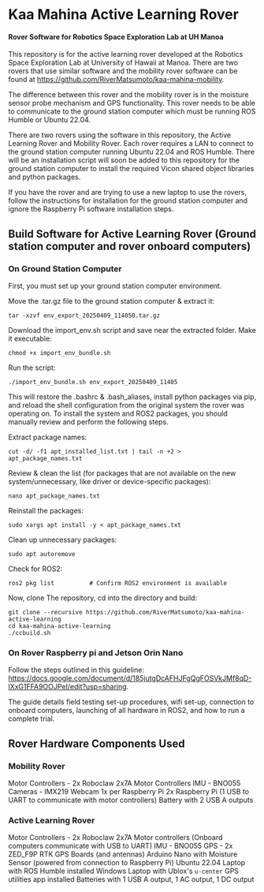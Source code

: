 # Kaa Mahina Active Learning Rover

#### Rover Software for Robotics Space Exploration Lab at UH Manoa
This repository is for the active learning rover developed at the Robotics Space Exploration Lab at University of Hawaii at Manoa.
There are two rovers that use similar software and the mobility rover software can be found at
https://github.com/RiverMatsumoto/kaa-mahina-mobility.

The difference between this rover and the mobility rover is in the moisture sensor probe mechanism and GPS functionality.
This rover needs to be able to communicate to the ground station computer which must be running ROS Humble or Ubuntu 22.04.


There are two rovers using the software in this repository, the Active Learning Rover and Mobility Rover.
Each rover requires a LAN to connect to the ground station computer running Ubuntu 22.04 and ROS Humble.
There will be an installation script will soon be added to this repository for the ground station computer
to install the required Vicon shared object libraries and python packages.

If you have the rover and are trying to use a new laptop to use the rovers, follow the instructions for 
installation for the ground station computer and ignore the Raspberry Pi software installation steps.

## Build Software for Active Learning Rover (Ground station computer and rover onboard computers)

### On Ground Station Computer
First, you must set up your ground station computer environment.

Move the .tar.gz file to the ground station computer & extract it:
```
tar -xzvf env_export_20250409_114050.tar.gz
```
Download the import_env.sh script and save near the extracted folder. Make it executable:
```
chmod +x import_env_bundle.sh
```
Run the script:
```
./import_env_bundle.sh env_export_20250409_11405
```
This will restore the .bashrc & .bash_aliases, install python packages via pip, and reload the shell configuration from the original system the rover was operating on. To install the system and ROS2 packages, you should manually review and perform the following steps. 

Extract package names:
```
cut -d/ -f1 apt_installed_list.txt | tail -n +2 > apt_package_names.txt
```
Review & clean the list (for packages that are not available on the new system/unnecessary, like driver or device-specific packages): 
```
nano apt_package_names.txt
```
Reinstall the packages:
```
sudo xargs apt install -y < apt_package_names.txt
```
Clean up unnecessary packages:
```
sudo apt autoremove
```
Check for ROS2:  
```
ros2 pkg list          # Confirm ROS2 environment is available
```
Now, clone The repository, cd into the directory and build:
```
git clone --recursive https://github.com/RiverMatsumoto/kaa-mahina-active-learning
cd kaa-mahina-active-learning
./ccbuild.sh
```

### On Rover Raspberry pi and Jetson Orin Nano
Follow the steps outlined in this guideline: https://docs.google.com/document/d/185jutgDcAFHJFgQgFOSVkJMf8qD-lXxG1FFA9OOJPeI/edit?usp=sharing.

The guide details field testing set-up procedures, wifi set-up, connection to onboard computers, launching of all hardware in ROS2, and how to run a complete trial.  

## Rover Hardware Components Used
### Mobility Rover
Motor Controllers - 2x Roboclaw 2x7A Motor Controllers
IMU - BNO055
Cameras - IMX219 Webcam 1x per Raspberry Pi
2x Raspberry Pi (1 USB to UART to communicate with motor controllers)
Battery with 2 USB A outputs

### Active Learning Rover
Motor Controllers - 2x Roboclaw 2x7A Motor controllers (Onboard computers communicate with USB to UART)
IMU - BNO055
GPS - 2x ZED_F9P RTK GPS Boards (and antennas)
Arduino Nano with Moisture Sensor (powered from connection to Raspberry Pi)
Ubuntu 22.04 Laptop with ROS Humble installed
Windows Laptop with Ublox's `u-center` GPS utilities app installed 
Batteries with 1 USB A output, 1 AC output, 1 DC output
